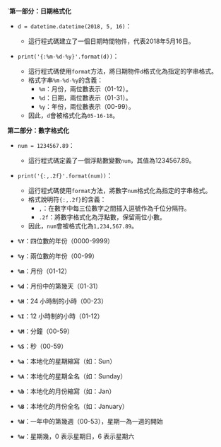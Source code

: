 `**第一部分：日期格式化**

- `d = datetime.datetime(2018, 5, 16)`：
  - 這行程式碼建立了一個日期時間物件，代表2018年5月16日。

- `print('{:%m-%d-%y}'.format(d))`：
  - 這行程式碼使用`format`方法，將日期物件`d`格式化為指定的字串格式。
  - 格式字串`%m-%d-%y`的含義：
    - `%m`：月份，兩位數表示（01-12）。
    - `%d`：日期，兩位數表示（01-31）。
    - `%y`：年份，兩位數表示（00-99）。
  - 因此，`d`會被格式化為`05-16-18`。

**第二部分：數字格式化**

- `num = 1234567.89`：
  - 這行程式碼定義了一個浮點數變數`num`，其值為1234567.89。

- `print('{:,.2f}'.format(num))`：
  - 這行程式碼使用`format`方法，將數字`num`格式化為指定的字串格式。
  - 格式說明符`{:,.2f}`的含義：
    - `,`：在數字中每三位數字之間插入逗號作為千位分隔符。
    - `.2f`：將數字格式化為浮點數，保留兩位小數。
  - 因此，`num`會被格式化為`1,234,567.89`。


- **`%Y`**：四位數的年份（0000-9999）
- **`%y`**：兩位數的年份（00-99）
- **`%m`**：月份（01-12）
- **`%d`**：月份中的第幾天（01-31）
- **`%H`**：24 小時制的小時（00-23）
- **`%I`**：12 小時制的小時（01-12）
- **`%M`**：分鐘（00-59）
- **`%S`**：秒（00-59）
- **`%a`**：本地化的星期縮寫（如：Sun）
- **`%A`**：本地化的星期全名（如：Sunday）
- **`%b`**：本地化的月份縮寫（如：Jan）
- **`%B`**：本地化的月份全名（如：January）
- **`%W`**：一年中的第幾週（00-53），星期一為一週的開始
- **`%w`**：星期幾，0 表示星期日，6 表示星期六
